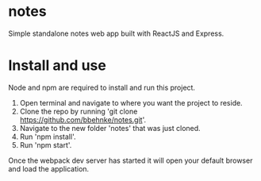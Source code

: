 # notes
Simple standalone notes web app built with ReactJS and Express. 

# Install and use
Node and npm are required to install and run this project.

1. Open terminal and navigate to where you want the project to reside.
2. Clone the repo by running 'git clone https://github.com/bbehnke/notes.git'.
3. Navigate to the new folder 'notes' that was just cloned.
3. Run 'npm install'.
4. Run 'npm start'.

Once the webpack dev server has started it will open your default browser and load the application. 

